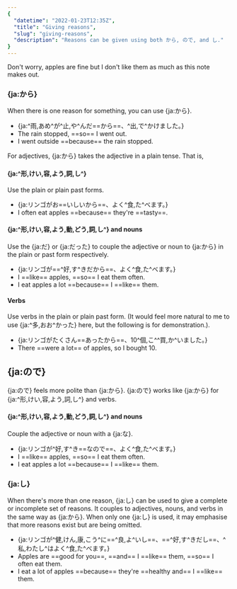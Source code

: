 ```yaml
---
{
  "datetime": "2022-01-23T12:35Z",
  "title": "Giving reasons",
  "slug": "giving-reasons",
  "description": "Reasons can be given using both から, ので, and し."
}
---
```

Don't worry, apples are fine but I don't like them as much as this note makes
out.

### {ja:から}

When there is one reason for something, you can use {ja:から}.

- {ja:^雨,あめ^が^止,や^んだ==から==、^出,で^かけました。}
- The rain stopped, ==so== I went out.
- I went outside ==because== the rain stopped.

For adjectives, {ja:から} takes the adjective in a plain tense. That is,

#### {ja:^形,けい,容,よう,詞,し^}

Use the plain or plain past forms.

- {ja:リンゴがお==いしいから==、よく^食,た^べます。}
- I often eat apples ==because== they're ==tasty==.

#### {ja:^形,けい,容,よう,動,どう,詞,し^} and nouns

Use the {ja:だ} or {ja:だった} to couple the adjective or noun to {ja:から} in
the plain or past form respectively.

- {ja:リンゴが==^好,す^きだから==、よく^食,た^べます。}
- I ==like== apples, ==so== I eat them often.
- I eat apples a lot ==because== I ==like== them.

#### Verbs

Use verbs in the plain or plain past form. (It would feel more natural to me to
use {ja:^多,おお^かった} here, but the following is for demonstration.).

- {ja:リンゴがたくさん==あったから==、10^個,こ^^買,か^いました。}
- There ==were a lot== of apples, so I bought 10.

## {ja:ので}

{ja:ので} feels more polite than {ja:から}. {ja:ので} works like {ja:から} for
{ja:^形,けい,容,よう,詞,し^} and verbs.

#### {ja:^形,けい,容,よう,動,どう,詞,し^} and nouns

Couple the adjective or noun with a {ja:な}.

- {ja:リンゴが^好,す^き==なので==、よく^食,た^べます。}
- I ==like== apples, ==so== I eat them often.
- I eat apples a lot ==because== I ==like== them.

### {ja:し}

When there's more than one reason, {ja:し} can be used to give a complete or
incomplete set of reasons. It couples to adjectives, nouns, and verbs in the
same way as {ja:から}. When only one {ja:し} is used, it may emphasise that more
reasons exist but are being omitted.

- {ja:リンゴが^健,けん,康,こう^に==^良,よ^いし==、==^好,す^きだし==、^私,わたし^はよく^食,た^べます。}
- Apples are ==good for you==, ==and== I ==like== them, ==so== I often eat them.
- I eat a lot of apples ==because== they're ==healthy and== I ==like== them.
